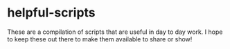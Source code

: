 # helpful-scripts
These are a compilation of scripts that are useful in day to day work.  I hope to keep these out there to make them available to share or show!
